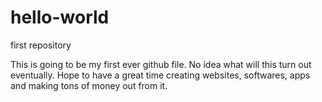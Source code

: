 # hello-world
first repository

This is going to be my first ever github file. No idea what will this turn out eventually.
Hope to have a great time creating websites, softwares, apps and making tons of money out from it.
